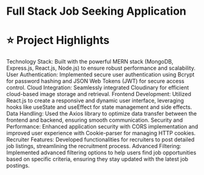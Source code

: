 # Full Stack Job Seeking Application

# ⭐ Project Highlights 
Technology Stack: Built with the powerful MERN stack (MongoDB, Express.js, React.js, Node.js) to ensure robust performance and scalability.
User Authentication: Implemented secure user authentication using Bcrypt for password hashing and JSON Web Tokens (JWT) for secure access control.
Cloud Integration: Seamlessly integrated Cloudinary for efficient cloud-based image storage and retrieval.
Frontend Development: Utilized React.js to create a responsive and dynamic user interface, leveraging hooks like useState and useEffect for state management and side effects.
Data Handling: Used the Axios library to optimize data transfer between the frontend and backend, ensuring smooth communication.
Security and Performance: Enhanced application security with CORS implementation and improved user experience with Cookie-parser for managing HTTP cookies.
Recruiter Features: Developed functionalities for recruiters to post detailed job listings, streamlining the recruitment process.
Advanced Filtering: Implemented advanced filtering options to help users find job opportunities based on specific criteria, ensuring they stay updated with the latest job postings.
